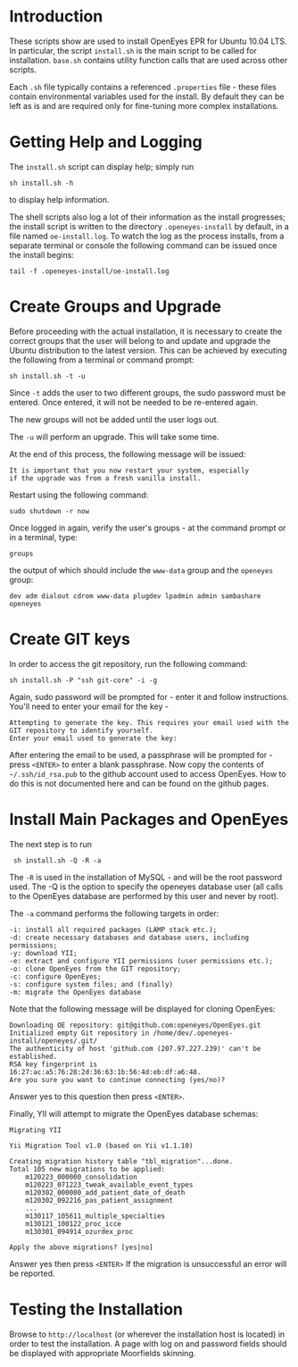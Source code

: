 Introduction
============

These scripts show are used to install OpenEyes EPR for Ubuntu 10.04 LTS. In particular, the script `install.sh` is the main script to be called for installation. `base.sh` contains utility function calls that are used across other scripts.

Each `.sh` file typically contains a referenced `.properties` file - these files contain environmental variables used for the install. By default they can be left as is and are required only for fine-tuning more complex installations.

Getting Help and Logging
========================

The `install.sh` script can display help; simply run

	sh install.sh -h

to display help information.

The shell scripts also log a lot of their information as the install progresses; the install script is written to the directory `.openeyes-install` by default, in a file named `oe-install.log`. To watch the log as the process installs, from a separate terminal or console the following command can be issued once the install begins:

	tail -f .openeyes-install/oe-install.log

Create Groups and Upgrade 
=========================

Before proceeding with the actual installation, it is necessary to create the correct groups that the user will belong to and update and upgrade the Ubuntu distribution to the latest version. This can be achieved by executing the following from a terminal or command prompt:

	sh install.sh -t -u

Since `-t` adds the user to two different groups, the sudo password must be entered. Once entered, it will not be needed to be re-entered again.

The new groups will not be added until the user logs out.

The `-u` will perform an upgrade. This will take some time.

At the end of this process, the following message will be issued:

	It is important that you now restart your system, especially
	if the upgrade was from a fresh vanilla install.

Restart using the following command:

	sudo shutdown -r now

Once logged in again, verify the user's groups - at the command prompt or in a terminal, type:

	groups

the output of which should include the `www-data` group and the `openeyes` group:

	dev adm dialout cdrom www-data plugdev lpadmin admin sambashare openeyes

Create GIT keys
===============

In order to access the git repository, run the following command:

	sh install.sh -P "ssh git-core" -i -g

Again, sudo password will be prompted for - enter it and follow instructions. You'll need to enter your email for the key -

	Attempting to generate the key. This requires your email used with the GIT repository to identify yourself.
	Enter your email used to generate the key:

After entering the email to be used, a passphrase will be prompted for - press `<ENTER>` to enter a blank passphrase. Now copy the contents of `~/.ssh/id_rsa.pub` to the github account used to access OpenEyes. How to do this is not documented here and can be found on the github pages.

Install Main Packages and OpenEyes
==================================

The next step is to run

	 sh install.sh -Q -R -a

The `-R` is used in the installation of MySQL - and will be the root password used. The -Q is the option to specify the openeyes database user (all calls to the OpenEyes database are performed by this user and never by root).

The `-a` command performs the following targets in order:

	-i: install all required packages (LAMP stack etc.);
	-d: create necessary databases and database users, including permissions;
	-y: download YII; 
	-e: extract and configure YII permissions (user permissions etc.);
	-o: clone OpenEyes from the GIT repository;
	-c: configure OpenEyes;
	-s: configure system files; and (finally)
	-m: migrate the OpenEyes database

Note that the following message will be displayed for cloning OpenEyes:

	Downloading OE repository: git@github.com:openeyes/OpenEyes.git
	Initialized empty Git repository in /home/dev/.openeyes-install/openeyes/.git/
	The authenticity of host 'github.com (207.97.227.239)' can't be established.
	RSA key fingerprint is 16:27:ac:a5:76:28:2d:36:63:1b:56:4d:eb:df:a6:48.
	Are you sure you want to continue connecting (yes/no)?

Answer yes to this question then press `<ENTER>`.

Finally, YII will attempt to migrate the OpenEyes database schemas:

	Migrating YII

	Yii Migration Tool v1.0 (based on Yii v1.1.10)

	Creating migration history table "tbl_migration"...done.
	Total 105 new migrations to be applied:
	    m120223_000000_consolidation
	    m120223_071223_tweak_available_event_types
	    m120302_000000_add_patient_date_of_death
	    m120302_092216_pas_patient_assignment
	    ...
	    m130117_105611_multiple_specialties
	    m130121_100122_proc_icce
	    m130301_094914_ozurdex_proc

	Apply the above migrations? [yes|no]

Answer yes then press `<ENTER>` If the migration is unsuccessful an error will be reported.

Testing the Installation
========================

Browse to `http://localhost` (or wherever the installation host is located) in order to test the installation. A page with log on and password fields should be displayed with appropriate Moorfields skinning.

